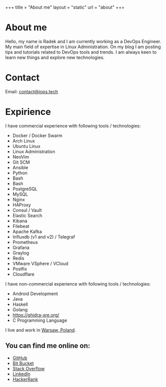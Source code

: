 +++
title = "About me"
layout = "static"
url = "about"
+++

# About me
Hello, my name is Radek and I am currently working as a DevOps Engineer. My main
field of expertise in Linux Administration. On my blog I am posting tips and
tutorials related to DevOps tools and trends. I am always keen to learn new
things and explore new technologies.

# Contact

Email: <a href="mailto:contact@iops.tech">contact@iops.tech</a>

# Expirience

I have commercial experience with following tools / technologies:
- Docker / Docker Swarm
- Arch Linux
- Ubuntu Linux
- Linux Administration
- NeoVim
- Git SCM
- Ansible
- Python
- Bash
- Bash
- PostgreSQL
- MySQL
- Nginx
- HAProxy
- Consul / Vault
- Elastic Search
- Kibana
- Filebeat
- Apache Kafka
- Influxdb (v1 and v2) / Telegraf
- Prometheus
- Grafana
- Graylog
- Redis
- VMware VSphere / VCloud
- Postfix
- Cloudflare

I have non-commercial experience with following tools / technologies:
- Android Development
- Java
- Haskell
- Golang
- https://ghidra-sre.org/
- C Programming Language

I live and work in [Warsaw, Poland](https://tools.wmflabs.org/geohack/geohack.php?pagename=Warsaw&params=52_14_N_21_1_E_region:PL_type:city).

## You can find me online on:
- [GitHub](https://github.com/rzaluska)
- [Bit Bucket](https://bitbucket.org/Panoramix/)
- [Stack Overflow](https://stackoverflow.com/users/8307258/)
- [LinkedIn](https://www.linkedin.com/in/radoslaw-zaluska/)
- [HackerRank](https://www.hackerrank.com/rzaluska)
